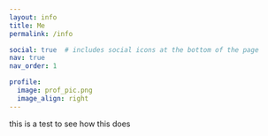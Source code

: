 ```yaml
---
layout: info
title: Me
permalink: /info

social: true  # includes social icons at the bottom of the page
nav: true
nav_order: 1

profile:
  image: prof_pic.png
  image_align: right
---
```

this is a test to see how this does

